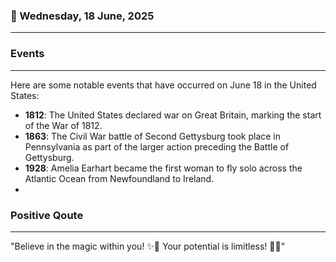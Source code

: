 ### 📅 Wednesday, 18 June, 2025
------
### Events
------
Here are some notable events that have occurred on June 18 in the United States:

- **1812**: The United States declared war on Great Britain, marking the start of the War of 1812.
- **1863**: The Civil War battle of Second Gettysburg took place in Pennsylvania as part of the larger action preceding the Battle of Gettysburg.
- **1928**: Amelia Earhart became the first woman to fly solo across the Atlantic Ocean from Newfoundland to Ireland.
-
### Positive Qoute
------
"Believe in the magic within you! ✨🌟 Your potential is limitless! 💪😊"
